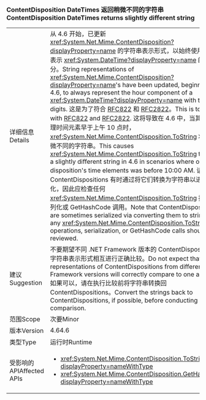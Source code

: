 ### <a name="contentdisposition-datetimes-returns-slightly-different-string"></a><span data-ttu-id="16534-101">ContentDisposition DateTimes 返回稍微不同的字符串</span><span class="sxs-lookup"><span data-stu-id="16534-101">ContentDisposition DateTimes returns slightly different string</span></span>

|   |   |
|---|---|
|<span data-ttu-id="16534-102">详细信息</span><span class="sxs-lookup"><span data-stu-id="16534-102">Details</span></span>|<span data-ttu-id="16534-103">从 4.6 开始，已更新 <xref:System.Net.Mime.ContentDisposition?displayProperty=name> 的字符串表示形式，以始终使用两位数表示 <xref:System.DateTime?displayProperty=name> 的小时部分。</span><span class="sxs-lookup"><span data-stu-id="16534-103">String representations of <xref:System.Net.Mime.ContentDisposition?displayProperty=name>'s have been updated, beginning in 4.6, to always represent the hour component of a <xref:System.DateTime?displayProperty=name> with two digits.</span></span> <span data-ttu-id="16534-104">这是为了符合 [RFC822](http://www.ietf.org/rfc/rfc0822.txt) 和 [RFC2822](http://www.ietf.org/rfc/rfc2822.txt)。</span><span class="sxs-lookup"><span data-stu-id="16534-104">This is to comply with [RFC822](http://www.ietf.org/rfc/rfc0822.txt) and [RFC2822](http://www.ietf.org/rfc/rfc2822.txt).</span></span> <span data-ttu-id="16534-105">这将导致在 4.6 中，当其中一个处理时间元素早于上午 10 点时，<xref:System.Net.Mime.ContentDisposition.ToString> 将返回稍微不同的字符串。</span><span class="sxs-lookup"><span data-stu-id="16534-105">This causes <xref:System.Net.Mime.ContentDisposition.ToString> to return a slightly different string in 4.6 in scenarios where one of the disposition's time elements was before 10:00 AM.</span></span> <span data-ttu-id="16534-106">请注意，ContentDispositions 有时通过将它们转换为字符串以进行序列化，因此应检查任何 <xref:System.Net.Mime.ContentDisposition.ToString> 操作、序列化或 GetHashCode 调用。</span><span class="sxs-lookup"><span data-stu-id="16534-106">Note that ContentDispositions are sometimes serialized via converting them to strings, so any <xref:System.Net.Mime.ContentDisposition.ToString> operations, serialization, or GetHashCode calls should be reviewed.</span></span>|
|<span data-ttu-id="16534-107">建议</span><span class="sxs-lookup"><span data-stu-id="16534-107">Suggestion</span></span>|<span data-ttu-id="16534-108">不要期望不同 .NET Framework 版本的 ContentDispositions 的字符串表示形式相互进行正确比较。</span><span class="sxs-lookup"><span data-stu-id="16534-108">Do not expect that string representations of ContentDispositions from different .NET Framework versions will correctly compare to one another.</span></span> <span data-ttu-id="16534-109">如果可以，请在执行比较前将字符串转换回 ContentDispositions。</span><span class="sxs-lookup"><span data-stu-id="16534-109">Convert the strings back to ContentDispositions, if possible, before conducting a comparison.</span></span>|
|<span data-ttu-id="16534-110">范围</span><span class="sxs-lookup"><span data-stu-id="16534-110">Scope</span></span>|<span data-ttu-id="16534-111">次要</span><span class="sxs-lookup"><span data-stu-id="16534-111">Minor</span></span>|
|<span data-ttu-id="16534-112">版本</span><span class="sxs-lookup"><span data-stu-id="16534-112">Version</span></span>|<span data-ttu-id="16534-113">4.6</span><span class="sxs-lookup"><span data-stu-id="16534-113">4.6</span></span>|
|<span data-ttu-id="16534-114">类型</span><span class="sxs-lookup"><span data-stu-id="16534-114">Type</span></span>|<span data-ttu-id="16534-115">运行时</span><span class="sxs-lookup"><span data-stu-id="16534-115">Runtime</span></span>|
|<span data-ttu-id="16534-116">受影响的 API</span><span class="sxs-lookup"><span data-stu-id="16534-116">Affected APIs</span></span>|<ul><li><xref:System.Net.Mime.ContentDisposition.ToString?displayProperty=nameWithType></li><li><xref:System.Net.Mime.ContentDisposition.GetHashCode?displayProperty=nameWithType></li></ul>|


